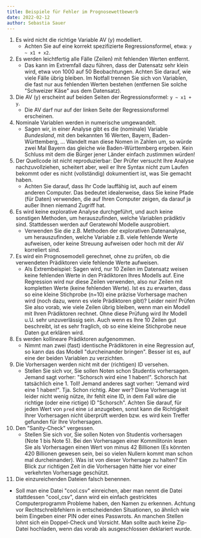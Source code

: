 ```yaml
---
title: Beispiele für Fehler im Prognosewettbewerb
date: 2022-02-12
author: Sebastia Sauer
---
```




1. Es wird nicht die richtige Variable AV (y) modelliert.
    - Achten Sie auf eine korrekt spezifizierte Regressionsformel, etwa: `y ~ x1 + x2`.
2. Es werden leichtfertig alle Fälle (Zeilen) mit fehlenden Werten entfernt.
    - Das kann im Extremfall dazu führen, dass der Datensatz sehr klein wird, etwa von 1000 auf 50 Beobachtungen. Achten Sie darauf, wie viele Fälle übrig bleiben. Im Notfall trennen Sie sich von Variablen, die fast nur aus fehlenden Werten bestehen (entfernen Sie solche "Schweizer Käse" aus dem Datensatz).
3. Die AV (y) erscheint auf beiden Seiten der Regressionsformel: `y ~ x1 + y`.
    - Die AV darf nur auf der linken Seite der Regressionsformel erscheinen.
4. Nominale Variablen werden in numerische umgewandelt.
    - Sagen wir, in einer Analyse gibt es die (nominale) Variable *Bundesland*, mit den bekannten 16 Werten, Bayern, Baden-Württemberg, ... Wandelt man diese Nomen in Zahlen um, so würde zwei Mal Bayern das gleiche wie Baden-Württemberg ergeben. Kein Schluss mit dem die Bürger jener Länder einfach zustimmen würden! 
5. Der Quellcode ist nicht reproduzierbar: Der Prüfer versucht Ihre Analyse nachzuvollziehen, scheitert aber, weil er Ihre Syntax nicht zum Laufen bekommt oder es nicht (vollständig) dokumentiert ist, was Sie gemacht haben. 
    - Achten Sie darauf, dass Ihr Code lauffähig ist, auch auf einem anderen Computer. Das bedeutet idealerweise, dass Sie keine Pfade (für Daten) verwenden, die auf Ihren Computer zeigen, da darauf ja außer Ihnen niemand Zugriff hat.
6. Es wird keine explorative Analyse durchgeführt, und auch keine sonstigen Methoden, um herauszufinden, welche Variablen prädiktiv sind. Stattdessen werden auf Geratewohl Modelle ausprobiert.
    - Verwenden Sie die z.B. Methoden der explorativen Datenanalyse, um herauszufinden, welche Variable z.B. viele fehlende Werte aufweisen, oder keine Streuung aufweisen oder hoch mit der AV korreliert sind.
7. Es wird ein Prognosemodell gerechnet, ohne zu prüfen, ob die verwendeten Prädiktoren viele fehlende Werte aufweisen.
    - Als Extrembeispiel: Sagen wird, nur 10 Zeilen im Datensatz weisen keine fehlenden Werte in den Prädiktoren Ihres Modells auf. Eine Regression wird nur diese Zeilen verwenden, also nur Zeilen mit kompletten Werte (keine fehlenden Werte). Ist es zu erwarten, dass so eine kleine Stichprobe (n=10) eine präzise Vorhersage machen wird (noch dazu, wenn es viele Prädiktoren gibt)? Leider nein! Prüfen Sie also vorab, wie viele Zeilen übrig bleiben, wenn man ein Modell mit Ihren Prädiktoren rechnet. Ohne diese Prüfung wird Ihr Modell u.U. sehr unzuverlässig sein. Auch wenn es Ihre 10 Zeilen gut beschreibt, ist es sehr fraglich, ob so eine kleine Stichprobe neue Daten gut erklären wird. 
8. Es werden kollineare Prädiktoren aufgenommen.
    - Nimmt man zwei (fast) identische Prädiktoren in eine Regression auf, so kann das das Modell "durcheinander bringen". Besser ist es, auf eine der beiden Variablen zu verzichten.
9. Die Vorhersagen werden nicht mit der (richtigen) ID versehen.
    - Stellen Sie sich vor, Sie sollen Noten schon Studentis vorhersagen. Jemand sagt vorher: "Schorsch wird eine 1 haben!". Schorsch hat tatsächlich eine 1. Toll! Jemand anderes sagt vorher: "Jemand wird eine 1 haben!". Tja. Schon richtig. Aber wer? Diese Vorhersage ist leider nicht wenig nütze, ihr fehlt eine ID, in dem Fall wäre die richtige (oder eine rictige) ID "Schorsch". Achten Sie darauf, für jeden Wert von `pred` eine `id` anzugeben, sonst kann die Richtigkeit Ihrer Vorhersagen nicht überprüft werden bzw. es wird kein Treffer gefunden für Ihre Vorhersagen.
10. Den "Sanity-Check" vergessen.
    - Stellen Sie sich vor, Sie sollen Noten von Studentis vorhersagen (Note 1 bis Note 5). Bei den Vorhersagen einer Kommilitonin lesen Sie als Vorhersagen einen Wert von minus 42 Billionen (Es könnten 420 Billionen gewesen sein, bei so vielen Nullern kommt man schon mal durcheinander). Was ist von dieser Vorhersage zu halten? Ein Blick zur richtigen Zeit in die Vorhersagen hätte hier vor einer verkehrten Vorhersage geschützt. 
11. Die einzureichenden Dateien falsch benennen.
   - Soll man eine Datei "cool.csv" einreichen, aber man nennt die Datei stattdessen "cool_csv", dann wird ein einfach gestricktes Computerprogramm Probleme haben, den Namen zu erkennen. Achtung vor Rechtschreibfehlern in entscheidenden Situationen, so ähnlich wie beim Eingeben einer PIN oder eines Passwrots. An manchen Stellen lohnt sich ein Doppel-Check und Vorsicht. Man sollte auch keine Zip-Datei hochladen, wenn das vorab als ausgeschlossen deklariert wurde.
    
    
  
